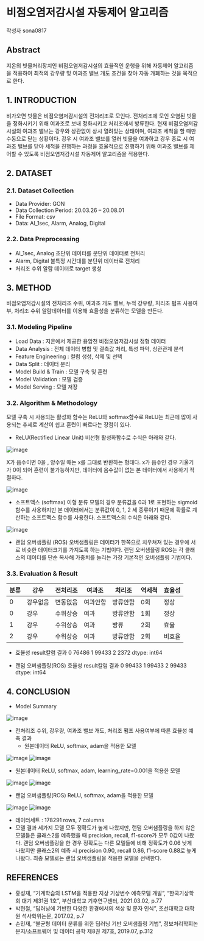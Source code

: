 # 비점오염저감시설 자동제어 알고리즘
작성자 sona0817

## Abstract
지온의 빗물처리장치인 비점오염저감시설의 효율적인 운행을 위해 자동제어 알고리즘을 적용하여 최적의 강우량 및 여과조 밸브 개도 조건을 찾아 자동 개폐하는 것을 목적으로 한다.


## 1. INTRODUCTION
비가오면 빗물은 비점오염저감시설의 전처리조로 모인다. 전처리조에 모인 오염된 빗물을 정화시키기 위해 여과조로 보내 정화시키고 처리조에서 방류한다. 현재 비점오염저감시설의 여과조 밸브는 강우와 상관없이 상시 열려있는 상태이며, 여과조 세척을 할 때만 수동으로 닫는 상황이다. 강우 시 여과조 밸브를 열러 빗물을 여과하고 강우 종료 시 여과조 밸브를 닫아 세척을 진행하는 과정을 효율적으로 진행하기 위해 여과조 밸브를 제어할 수 있도록 비점오염저감시설 자동제어 알고리즘을 적용한다.

## 2. DATASET
### 2.1. Dataset Collection
* Data Provider: GON
* Data Collection Period: 20.03.26 – 20.08.01
* File Format: csv
* Data: AI_1sec, Alarm, Analog, Digital

### 2.2. Data Preprocessing
* AI_1sec, Analog 초단위 데이터를 분단위 데이터로 전처리
* Alarm, Digital 불특정 시간대를 분단위 데이터로 전처리
* 처리조 수위 알람 데이터로 target 생성

## 3. METHOD
비점오염저감시설의 전처리조 수위, 여과조 개도 밸브, 누적 강우량, 처리조 펌프 사용여부, 처리조 수위 알람데이터를 이용해 효율성을 분류하는 모델을 만든다.

### 3.1. Modeling Pipeline
* Load Data : 지온에서 제공한 용암천 비점오염저감시설 정형 데이터
* Data Analysis : 전체 데이터 병합 및 결측값 처리, 특성 파악, 상관관계 분석
* Feature Engineering : 컬럼 생성, 삭제 및 선택
* Data Split : 데이터 분리
* Model Build & Train : 모델 구축 및 훈련
* Model Validation : 모델 검증
* Model Serving : 모델 저장

### 3.2. Algorithm & Methodology
모델 구축 시 사용되는 활성화 함수는 ReLU와 softmax함수로 ReLU는 최근에 많이 사용되는 추세로 계산이 쉽고 훈련이 빠르다는 장점이 있다. 

* ReLU(Rectified Linear Unit)
비선형 활성화함수로 수식은 아래와 같다.

![image](https://user-images.githubusercontent.com/80690009/161879307-c57693ef-028c-4da9-adde-774e56b194d8.png)

X가 음수이면 0을 , 양수일 때는 x를 그대로 반환하는 형태다. x가 음수인 경우 기울기가 0이 되어 훈련이 불가능하지만, 데이터에 음수값이 없는 본 데이터에서 사용하기 적절하다. 

![image](https://user-images.githubusercontent.com/80690009/161879354-7394184d-140e-476c-ac03-434adc1a6a5d.png)

* 소프트맥스 (softmax)
이형 분류 모델의 경우 분류값을 0과 1로 표현하는 sigmoid함수를 사용하지만 본 데이터에서는 분류값이 0, 1, 2 세 종류이기 때문에 확률로 계산하는 소프트맥스 함수를 사용한다. 소프트맥스의 수식은 아래와 같다.

![image](https://user-images.githubusercontent.com/80690009/161879387-f5ba5d44-8c98-4ce2-8486-d57f5417fc95.png)

* 랜덤 오버샘플링 (ROS)
오버샘플링은 데이터가 한쪽으로 치우쳐져 있는 경우에 서로 비슷한 데이터크기를 가지도록 하는 기법이다. 랜덤 오버샘플링 ROS는 각 클래스의 데이터를 단순 복사해 가중치를 늘리는 가장 기본적인 오버샘플링 기법이다.

### 3.3. Evaluation & Result

|분류|강우|전처리조|여과조|처리조|역세척|효율성|
|--|--|--|--|--|--|--|
|0|강우없음|변동없음|여과안함|방류안함|0회|정상|
|0|강우|수위상승|여과|방류안함|1회|정상|
|1|강우|수위상승|여과|방류|2회|효율|
|2|강우|수위상승|여과|방류안함|2회|비효율|

* 효율성 result칼럼 결과
  0    76486
  1    99433
  2     2372
  dtype: int64

* 랜덤 오버샘플링(ROS) 효율성 result칼럼 결과
  0    99433
  1    99433
  2    99433
  dtype: int64

## 4. CONCLUSION
* Model Summary

![image](https://user-images.githubusercontent.com/80690009/161879707-eaee8f40-5ffa-4dbf-a379-ec004b1717c4.png)

* 전처리조 수위, 강우량, 여과조 밸브 개도, 처리조 펌프 사용여부에 따른 효율성 예측 결과
  - 원본데이터 ReLU, softmax, adam을 적용한 모델

![image](https://user-images.githubusercontent.com/80690009/161879747-fcb899ef-edc6-49bf-a9d8-acd666dec249.png)
![image](https://user-images.githubusercontent.com/80690009/161879794-19ab7148-4611-49da-a78b-ad99bb2f63f2.png)

  - 원본데이터 ReLU, softmax, adam, learning_rate=0.001을 적용한 모델

![image](https://user-images.githubusercontent.com/80690009/161879801-b8e077b7-b9bb-450b-b3dd-9b018d388294.png)
![image](https://user-images.githubusercontent.com/80690009/161879811-ffee4ba9-db13-47f1-82a9-3ed43d267eba.png)

  - 랜덤 오버샘플링(ROS) ReLU, softmax, adam을 적용한 모델

![image](https://user-images.githubusercontent.com/80690009/161879843-9ca1461b-dc18-447f-a5e5-76406a40b2eb.png)
![image](https://user-images.githubusercontent.com/80690009/161879852-fb63488c-1700-46e2-afee-489f8ee50922.png)

* 데이터세트 : 178291 rows, 7 columns
* 모델 결과
  세가지 모델 모두 정확도가 높게 나왔지만, 랜덤 오버샘플링을 하지 않은 모델들은 클래스2를 예측했을 때 precision, recall, f1-score가 모두 0값이 나왔다. 랜덤 오버샘플링을 한 경우 정확도는 다른 모델들에 비해 정확도가 0.06 낮게 나왔지만 클래스2의 예측 시 precision 0.90, recall 0.86, f1-score 0.88로 높게 나왔다. 최종 모델로는 랜덤 오버샘플링을 적용한 모델을 선택한다.

## REFERENCES
* 홍성재, “기계학습의 LSTM을 적용한 지상 기상변수 예측모델 개발”, “한국기상학회 대기 제31권 1호”, 부산대학교 기후연구센터, 2021.03.02, p.77
* 박현철, “딥러닝에 기반한 다양한 환경에서의 색상 및 문자 인식”, 조선대학교 대학원 석사학위논문, 2017.02, p.7
* 손민재, “불균형 데이터 분류를 위한 딥러닝 기반 오버샘플링 기법”, 정보처리학회논문지/소프트웨어 및 데이터 공학 제8권 제7호, 2019.07, p.312

